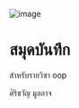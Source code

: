 ![image](https://github.com/sirikwan724/sirikwan724github.io/assets/159878464/b9e44149-db92-410b-9157-8288a7d48d3b)


# สมุดบันทึก

สำหรับรายวิฃา oop

ศิริขวัญ มูลอาจ
